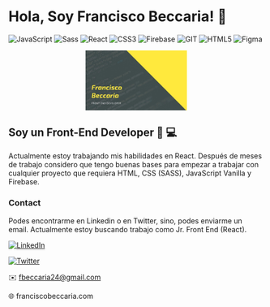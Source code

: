 # Hola, Soy Francisco Beccaria! 👋
![JavaScript](https://img.shields.io/badge/-JavaScript-%23694640?logo=javascript&logoColor=yellow)
![Sass](https://img.shields.io/badge/-Sass-%23f89d71?logo=sass&logoColor=white)
![React](https://img.shields.io/badge/-React-%23353b35?logo=react&logoColor=9cf)
![CSS3](https://img.shields.io/badge/-CSS3-%23748074?logo=css3&logoColor=white)
![Firebase](https://img.shields.io/badge/-Firebase-%23f89d71?logo=firebase&logoColor=orange)
![GIT](https://img.shields.io/badge/-Git-%23694640?logo=git&logoColor=orange)
![HTML5](https://img.shields.io/badge/-HTML5-%23f89d71?logo=html5&logoColor=EC5E26)
![Figma](https://img.shields.io/badge/-Figma-%23694640?logo=figma&logoColor=black)

<div style="text-align:center"><img src="./Background_github.jpg" alt="background" style="width:70%; margin-left:auto; margin-right:auto; display: block; width:200px"/></div>

<!--## Skills ⚙️
* HTML
* CSS (Sass)
* JavaScript (Vanilla)
* GIT (GitHub)
* Firebase
* npm/yarn-->


## Soy un Front-End Developer 👨 💻

Actualmente estoy trabajando mis habilidades en React. Después de meses de trabajo considero que tengo buenas bases para empezar a trabajar con cualquier proyecto que requiera HTML, CSS (SASS), JavaScript Vanilla y Firebase.

### Contact

Podes encontrarme en Linkedin o en Twitter, sino, podes enviarme un email. Actualmente estoy buscando trabajo como Jr. Front End (React).

<a href="https://www.linkedin.com/in/francisco-b-5119b3114/" target="_blank"><img alt="LinkedIn" src="https://img.shields.io/badge/Linkedin-blue?logo=linkedin&logoColor=white"></a>

<a href="https://twitter.com/Fran_dev_" target="_blank"><img alt="Twitter" src="https://img.shields.io/badge/Twitter-blue?logo=twitter&logoColor=white"></a>

<!-- <a href="mailto:conchaasensiomr@gmail.com" target="_blank"><img alt="Email" src="https://img.shields.io/badge/-Email-%23694680?logo=gmail&logoColor=white"></a> -->

✉️ fbeccaria24@gmail.com

🌐 franciscobeccaria.com




<!--
**franciscobeccaria/franciscobeccaria** is a ✨ _special_ ✨ repository because its `README.md` (this file) appears on your GitHub profile.

Here are some ideas to get you started:

- 🔭 I’m currently working on ...
- 🌱 I’m currently learning ...
- 👯 I’m looking to collaborate on ...
- 🤔 I’m looking for help with ...
- 💬 Ask me about ...
- 📫 How to reach me: ...
- 😄 Pronouns: ...
- ⚡ Fun fact: ...
-->
